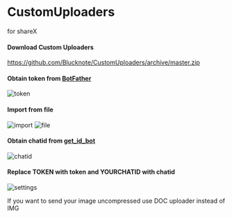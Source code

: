 # CustomUploaders
for shareX

#### Download Custom Uploaders 
https://github.com/Blucknote/CustomUploaders/archive/master.zip

#### Obtain token from [BotFather](https://t.me/BotFather)
![token](https://imgur.com/rgjUmS2.png)

#### Import from file
![import](https://imgur.com/nUlhhfX.png)
![file](https://imgur.com/vSx4gwG.png)

#### Obtain chatid from [get_id_bot](https://t.me/get_id_bot)
![chatid](https://imgur.com/QeBCtEQ.png)

#### Replace TOKEN with token and YOURCHATID with chatid
![settings](https://imgur.com/nFgJy9T.png)


If you want to send your image uncompressed use DOC uploader instead of IMG
